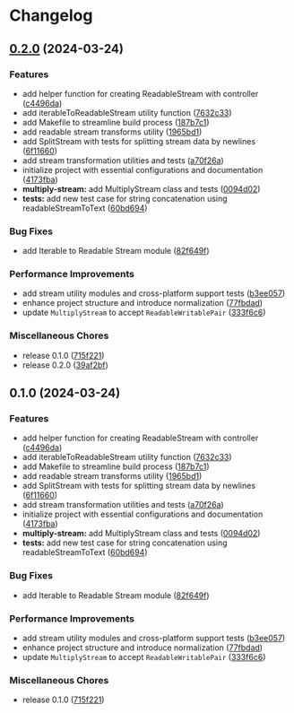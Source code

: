 # Changelog

## [0.2.0](https://github.com/JonDotsoy/streamable-tools/compare/streamable-tools-v0.1.0...streamable-tools-v0.2.0) (2024-03-24)


### Features

* add helper function for creating ReadableStream with controller ([c4496da](https://github.com/JonDotsoy/streamable-tools/commit/c4496dad2eb464f5b1ba0cf9ea5973b93fd02f4b))
* add iterableToReadableStream utility function ([7632c33](https://github.com/JonDotsoy/streamable-tools/commit/7632c338e6df79374512c3b40a3a2762e17cb804))
* add Makefile to streamline build process ([187b7c1](https://github.com/JonDotsoy/streamable-tools/commit/187b7c1bcf567d1852847c3b38a0a86e3400cace))
* add readable stream transforms utility ([1965bd1](https://github.com/JonDotsoy/streamable-tools/commit/1965bd144c88708d4bd70958f31fee20abc569a3))
* add SplitStream with tests for splitting stream data by newlines ([6f11660](https://github.com/JonDotsoy/streamable-tools/commit/6f11660c704b73bcff5be7703b1c096517200c4b))
* add stream transformation utilities and tests ([a70f26a](https://github.com/JonDotsoy/streamable-tools/commit/a70f26a7a966b77e22a4d418df88aae680a4c482))
* initialize project with essential configurations and documentation ([4173fba](https://github.com/JonDotsoy/streamable-tools/commit/4173fba9c150e838b4f221da2b7dcf17abdf630f))
* **multiply-stream:** add MultiplyStream class and tests ([0094d02](https://github.com/JonDotsoy/streamable-tools/commit/0094d02bd2cdf56473b5fd974960ba1b55e21afa))
* **tests:** add new test case for string concatenation using readableStreamToText ([60bd694](https://github.com/JonDotsoy/streamable-tools/commit/60bd6943f0cf8bb0735153d5d75529376711e4e6))


### Bug Fixes

* add Iterable to Readable Stream module ([82f649f](https://github.com/JonDotsoy/streamable-tools/commit/82f649fed0c04ffbaa8ba59785d6b0079db4834b))


### Performance Improvements

* add stream utility modules and cross-platform support tests ([b3ee057](https://github.com/JonDotsoy/streamable-tools/commit/b3ee0575fe10b9ff4358c14d535ce3bf1ac8ba0a))
* enhance project structure and introduce normalization ([77fbdad](https://github.com/JonDotsoy/streamable-tools/commit/77fbdad04f01a7b735c0c00f73036e85ef5d81c3))
* update `MultiplyStream` to accept `ReadableWritablePair` ([333f6c6](https://github.com/JonDotsoy/streamable-tools/commit/333f6c630212784f850c411bef30b79c5d9e757e))


### Miscellaneous Chores

* release 0.1.0 ([715f221](https://github.com/JonDotsoy/streamable-tools/commit/715f22105ec8a2215fa4588495ca663df28e9cb8))
* release 0.2.0 ([39af2bf](https://github.com/JonDotsoy/streamable-tools/commit/39af2bf9a597fcbb3d281c609bd8da5ba9f2074f))

## 0.1.0 (2024-03-24)


### Features

* add helper function for creating ReadableStream with controller ([c4496da](https://github.com/JonDotsoy/streamable-tools/commit/c4496dad2eb464f5b1ba0cf9ea5973b93fd02f4b))
* add iterableToReadableStream utility function ([7632c33](https://github.com/JonDotsoy/streamable-tools/commit/7632c338e6df79374512c3b40a3a2762e17cb804))
* add Makefile to streamline build process ([187b7c1](https://github.com/JonDotsoy/streamable-tools/commit/187b7c1bcf567d1852847c3b38a0a86e3400cace))
* add readable stream transforms utility ([1965bd1](https://github.com/JonDotsoy/streamable-tools/commit/1965bd144c88708d4bd70958f31fee20abc569a3))
* add SplitStream with tests for splitting stream data by newlines ([6f11660](https://github.com/JonDotsoy/streamable-tools/commit/6f11660c704b73bcff5be7703b1c096517200c4b))
* add stream transformation utilities and tests ([a70f26a](https://github.com/JonDotsoy/streamable-tools/commit/a70f26a7a966b77e22a4d418df88aae680a4c482))
* initialize project with essential configurations and documentation ([4173fba](https://github.com/JonDotsoy/streamable-tools/commit/4173fba9c150e838b4f221da2b7dcf17abdf630f))
* **multiply-stream:** add MultiplyStream class and tests ([0094d02](https://github.com/JonDotsoy/streamable-tools/commit/0094d02bd2cdf56473b5fd974960ba1b55e21afa))
* **tests:** add new test case for string concatenation using readableStreamToText ([60bd694](https://github.com/JonDotsoy/streamable-tools/commit/60bd6943f0cf8bb0735153d5d75529376711e4e6))


### Bug Fixes

* add Iterable to Readable Stream module ([82f649f](https://github.com/JonDotsoy/streamable-tools/commit/82f649fed0c04ffbaa8ba59785d6b0079db4834b))


### Performance Improvements

* add stream utility modules and cross-platform support tests ([b3ee057](https://github.com/JonDotsoy/streamable-tools/commit/b3ee0575fe10b9ff4358c14d535ce3bf1ac8ba0a))
* enhance project structure and introduce normalization ([77fbdad](https://github.com/JonDotsoy/streamable-tools/commit/77fbdad04f01a7b735c0c00f73036e85ef5d81c3))
* update `MultiplyStream` to accept `ReadableWritablePair` ([333f6c6](https://github.com/JonDotsoy/streamable-tools/commit/333f6c630212784f850c411bef30b79c5d9e757e))


### Miscellaneous Chores

* release 0.1.0 ([715f221](https://github.com/JonDotsoy/streamable-tools/commit/715f22105ec8a2215fa4588495ca663df28e9cb8))
